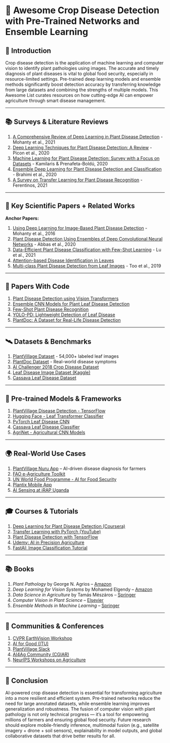 
# 🌾 Awesome Crop Disease Detection with Pre-Trained Networks and Ensemble Learning

## 📘 Introduction

Crop disease detection is the application of machine learning and computer vision to identify plant pathologies using images. The accurate and timely diagnosis of plant diseases is vital to global food security, especially in resource-limited settings. Pre-trained deep learning models and ensemble methods significantly boost detection accuracy by transferring knowledge from large datasets and combining the strengths of multiple models. This Awesome List curates resources on how cutting-edge AI can empower agriculture through smart disease management.

---

## 📚 Surveys & Literature Reviews

1. [A Comprehensive Review of Deep Learning in Plant Disease Detection](https://www.sciencedirect.com/science/article/pii/S0168169921003829) - Mohanty et al., 2021
2. [Deep Learning Techniques for Plant Disease Detection: A Review](https://arxiv.org/abs/2012.13135) - Picon et al., 2020
3. [Machine Learning for Plant Disease Detection: Survey with a Focus on Datasets](https://www.sciencedirect.com/science/article/pii/S1364815220304421) - Kamilaris & Prenafeta-Boldú, 2020
4. [Ensemble Deep Learning for Plant Disease Detection and Classification](https://link.springer.com/article/10.1007/s00500-020-05472-x) - Brahimi et al., 2020
5. [A Survey on Transfer Learning for Plant Disease Recognition](https://www.sciencedirect.com/science/article/abs/pii/S2352914821001243) - Ferentinos, 2021

---

## 🧠 Key Scientific Papers + Related Works

**Anchor Papers:**

1. [Using Deep Learning for Image-Based Plant Disease Detection](https://arxiv.org/abs/1604.03169) - Mohanty et al., 2016  
2. [Plant Disease Detection Using Ensembles of Deep Convolutional Neural Networks](https://doi.org/10.1016/j.compag.2020.105595) - Abbas et al., 2020  
3. [Data-Efficient Plant Disease Classification with Few-Shot Learning](https://arxiv.org/abs/2103.15975) - Lu et al., 2021  
4. [Attention-based Disease Identification in Leaves](https://doi.org/10.1016/j.compag.2022.106069)  
5. [Multi-class Plant Disease Detection from Leaf Images](https://www.mdpi.com/2076-3417/9/5/948) - Too et al., 2019

---

## 🧪 Papers With Code

1. [Plant Disease Detection using Vision Transformers](https://paperswithcode.com/paper/a-lightweight-attention-based-convolutional)  
2. [Ensemble CNN Models for Plant Leaf Disease Detection](https://paperswithcode.com/paper/an-efficient-deep-learning-model-to-detect)
3. [Few-Shot Plant Disease Recognition](https://paperswithcode.com/paper/few-shot-plant-disease-recognition-via)  
4. [YOLO-PD: Lightweight Detection of Leaf Disease](https://paperswithcode.com/paper/yolo-pd-a-lightweight-detection-model-for)
5. [PlantDoc: A Dataset for Real-Life Disease Detection](https://paperswithcode.com/paper/plantdoc-a-dataset-for-real-life-plant-disease)

---

## 🛰️ Datasets & Benchmarks

1. [PlantVillage Dataset](https://www.kaggle.com/emmarex/plantdisease) - 54,000+ labeled leaf images  
2. [PlantDoc Dataset](https://github.com/pratikkayal/PlantDoc-Dataset) - Real-world disease symptoms  
3. [AI Challenger 2018 Crop Disease Dataset](https://challenger.ai/dataset/ai2018-task2)  
4. [Leaf Disease Image Dataset (Kaggle)](https://www.kaggle.com/codeinstitute/leaf-disease-dataset)  
5. [Cassava Leaf Disease Dataset](https://www.kaggle.com/c/cassava-leaf-disease-classification/data)

---

## 🧰 Pre-trained Models & Frameworks

1. [PlantVillage Disease Detection - TensorFlow](https://github.com/spMohanty/PlantVillage-Dataset)  
2. [Hugging Face - Leaf Transformer Classifier](https://huggingface.co/transformers/)  
3. [PyTorch Leaf Disease CNN](https://github.com/llSourcell/How_to_simulate_a_self_driving_car)  
4. [Cassava Leaf Disease Classifier](https://github.com/Shreyas3108/Cassava-Leaf-Disease-Classification)  
5. [AgriNet - Agricultural CNN Models](https://github.com/AI-Lab-Makerere/AgriNet)

---

## 🌍 Real-World Use Cases

1. [PlantVillage Nuru App](https://www.plantvillage.psu.edu/) – AI-driven disease diagnosis for farmers  
2. [FAO e-Agriculture Toolkit](http://www.fao.org/e-agriculture/)  
3. [UN World Food Programme - AI for Food Security](https://innovation.wfp.org/)  
4. [Plantix Mobile App](https://plantix.net/en/)  
5. [AI Sensing at iRAP Uganda](https://irap.org)

---

## 🎓 Courses & Tutorials

1. [Deep Learning for Plant Disease Detection (Coursera)](https://www.coursera.org/learn/neural-networks-deep-learning)  
2. [Transfer Learning with PyTorch (YouTube)](https://www.youtube.com/watch?v=0cmqFyNp27I)  
3. [Plant Disease Detection with TensorFlow](https://www.tensorflow.org/tutorials/images/classification)  
4. [Udemy: AI in Precision Agriculture](https://www.udemy.com/course/precision-agriculture/)  
5. [FastAI: Image Classification Tutorial](https://course.fast.ai/)

---

## 📚 Books

1. *Plant Pathology* by George N. Agrios – [Amazon](https://www.amazon.com/Plant-Pathology-George-N-Agrios/dp/0120445654)  
2. *Deep Learning for Vision Systems* by Mohamed Elgendy – [Amazon](https://www.amazon.com/Deep-Learning-Vision-Systems-End/dp/1617296198)  
3. *Data Science in Agriculture* by Tamás Mészáros – [Springer](https://link.springer.com/book/10.1007/978-3-030-42651-7)  
4. *Computer Vision in Plant Science* – [Elsevier](https://www.elsevier.com/books/computer-vision-in-plant-science)  
5. *Ensemble Methods in Machine Learning* – [Springer](https://link.springer.com/chapter/10.1007/3-540-45014-9_1)

---

## 🤝 Communities & Conferences

1. [CVPR EarthVision Workshop](https://www.earthvision.site/)  
2. [AI for Good (ITU)](https://aiforgood.itu.int/)  
3. [PlantVillage Slack](https://plantvillage.psu.edu/)  
4. [AI4Ag Community (CGIAR)](https://www.cgiar.org/initiative/ai4agriculture/)  
5. [NeurIPS Workshops on Agriculture](https://neurips.cc/Conferences)

---

## 🌱 Conclusion

AI-powered crop disease detection is essential for transforming agriculture into a more resilient and efficient system. Pre-trained networks reduce the need for large annotated datasets, while ensemble learning improves generalization and robustness. The fusion of computer vision with plant pathology is not only technical progress — it’s a tool for empowering millions of farmers and ensuring global food security. Future research should explore mobile-friendly inference, multimodal fusion (e.g., satellite imagery + drone + soil sensors), explainability in model outputs, and global collaborative datasets that drive better results for all.
